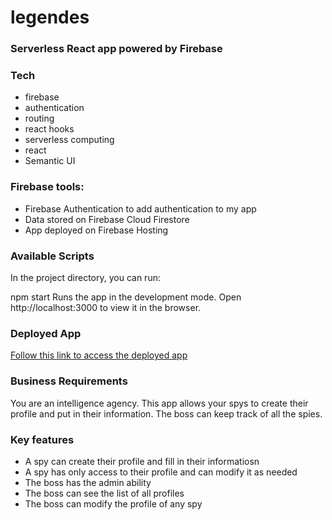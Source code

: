 # legendes

### Serverless React app powered by Firebase


### Tech
- firebase
- authentication
- routing
- react hooks
- serverless computing
- react
- Semantic UI

### Firebase tools:

- Firebase Authentication to add authentication to my app
- Data stored on Firebase Cloud Firestore
- App deployed on Firebase Hosting


### Available Scripts

In the project directory, you can run:

npm start
Runs the app in the development mode.
Open http://localhost:3000 to view it in the browser.


### Deployed App
[Follow this link to access the deployed app](https://grid-legends.web.app/login)

### Business Requirements
You are an intelligence agency. This app allows your spys to create their profile and put in their information. The boss can keep track of all the spies.

### Key features
- A spy can create their profile and fill in their informatiosn
- A spy has only access to their profile and can modify it as needed
- The boss has the admin ability
- The boss can see the list of all profiles
- The boss can modify the profile of any spy

